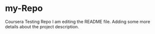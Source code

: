 # my-Repo
Coursera Testing Repo
I am editing the README file. Adding some more details about the project description.
